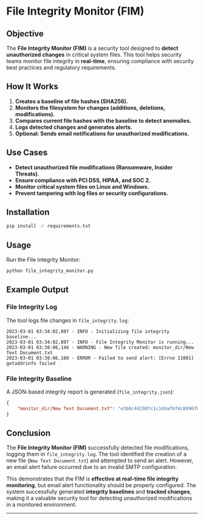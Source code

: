 # File Integrity Monitor (FIM)

## **Objective**
The **File Integrity Monitor (FIM)** is a security tool designed to **detect unauthorized changes** in critical system files. This tool helps security teams monitor file integrity in **real-time**, ensuring compliance with security best practices and regulatory requirements.

## **How It Works**
1. **Creates a baseline of file hashes (SHA256).**
2. **Monitors the filesystem for changes (additions, deletions, modifications).**
3. **Compares current file hashes with the baseline to detect anomalies.**
4. **Logs detected changes and generates alerts.**
5. **Optional: Sends email notifications for unauthorized modifications.**

## **Use Cases**
- **Detect unauthorized file modifications (Ransomware, Insider Threats).**
- **Ensure compliance with PCI DSS, HIPAA, and SOC 2.**
- **Monitor critical system files on Linux and Windows.**
- **Prevent tampering with log files or security configurations.**

## **Installation**
```bash
pip install -r requirements.txt
```

## **Usage**
Run the File Integrity Monitor:
```bash
python file_integrity_monitor.py
```

## **Example Output**
### **File Integrity Log**
The tool logs file changes in `file_integrity.log`:
```
2023-03-01 03:34:02,897 - INFO - Initializing file integrity baseline...
2023-03-01 03:34:02,897 - INFO - File Integrity Monitor is running...
2023-03-01 03:38:06,146 - WARNING - New file created: monitor_dir/New Text Document.txt
2023-03-01 03:38:06,180 - ERROR - Failed to send alert: [Errno 11001] getaddrinfo failed
```

### **File Integrity Baseline**
A JSON-based integrity report is generated (`file_integrity.json`):
```json
{
    "monitor_dir/New Text Document.txt": "e3b0c44298fc1c149afbf4c8996fb92427ae41e4649b934ca495991b7852b855"
}
```

## **Conclusion**
The **File Integrity Monitor (FIM)** successfully detected file modifications, logging them in `file_integrity.log`. The tool identified the creation of a new file (`New Text Document.txt`) and attempted to send an alert. However, an email alert failure occurred due to an invalid SMTP configuration.

This demonstrates that the FIM is **effective at real-time file integrity monitoring**, but email alert functionality should be properly configured. The system successfully generated **integrity baselines** and **tracked changes**, making it a valuable security tool for detecting unauthorized modifications in a monitored environment.

---

